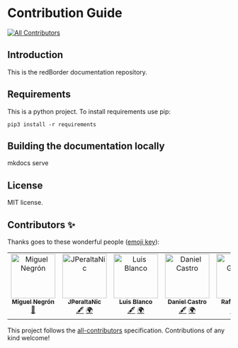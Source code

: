 # Contribution Guide
<!-- ALL-CONTRIBUTORS-BADGE:START - Do not remove or modify this section -->
[![All Contributors](https://img.shields.io/badge/all_contributors-7-orange.svg?style=flat-square)](#contributors-)
<!-- ALL-CONTRIBUTORS-BADGE:END -->

## Introduction

This is the redBorder documentation repository.

## Requirements

This is a python project. To install requirements use pip:

`pip3 install -r requirements`

## Building the documentation locally

mkdocs serve

## License

MIT license.

## Contributors ✨

Thanks goes to these wonderful people ([emoji key](https://allcontributors.org/docs/en/emoji-key)):

<!-- ALL-CONTRIBUTORS-LIST:START - Do not remove or modify this section -->
<!-- prettier-ignore-start -->
<!-- markdownlint-disable -->
<table>
  <tbody>
    <tr>
      <td align="center" valign="top" width="14.28%"><a href="https://github.com/manegron"><img src="https://avatars.githubusercontent.com/u/45871721?v=4?s=100" width="100px;" alt="Miguel Negrón"/><br /><sub><b>Miguel Negrón</b></sub></a><br /><a href="#maintenance-manegron" title="Maintenance">🚧</a></td>
      <td align="center" valign="top" width="14.28%"><a href="https://github.com/JPeraltaNic"><img src="https://avatars.githubusercontent.com/u/127955272?v=4?s=100" width="100px;" alt="JPeraltaNic"/><br /><sub><b>JPeraltaNic</b></sub></a><br /><a href="#content-JPeraltaNic" title="Content">🖋</a> <a href="#translation-JPeraltaNic" title="Translation">🌍</a></td>
      <td align="center" valign="top" width="14.28%"><a href="https://github.com/ljblancoredborder"><img src="https://avatars.githubusercontent.com/u/108473576?v=4?s=100" width="100px;" alt="Luis Blanco"/><br /><sub><b>Luis Blanco</b></sub></a><br /><a href="#content-ljblancoredborder" title="Content">🖋</a> <a href="#translation-ljblancoredborder" title="Translation">🌍</a></td>
      <td align="center" valign="top" width="14.28%"><a href="https://github.com/dcastro-redBorder"><img src="https://avatars.githubusercontent.com/u/163022833?v=4?s=100" width="100px;" alt="Daniel Castro"/><br /><sub><b>Daniel Castro</b></sub></a><br /><a href="#content-dcastro-redBorder" title="Content">🖋</a> <a href="#translation-dcastro-redBorder" title="Translation">🌍</a></td>
      <td align="center" valign="top" width="14.28%"><a href="https://rafagomezguillen.github.io/portfolio/"><img src="https://avatars.githubusercontent.com/u/171669035?v=4?s=100" width="100px;" alt="Rafa Gómez"/><br /><sub><b>Rafa Gómez</b></sub></a><br /><a href="#content-rgomezborder" title="Content">🖋</a> <a href="#translation-rgomezborder" title="Translation">🌍</a></td>
      <td align="center" valign="top" width="14.28%"><a href="https://github.com/pperezredborder"><img src="https://avatars.githubusercontent.com/u/172259536?v=4?s=100" width="100px;" alt="Pablo Pérez"/><br /><sub><b>Pablo Pérez</b></sub></a><br /><a href="#content-pperezredborder" title="Content">🖋</a> <a href="#translation-pperezredborder" title="Translation">🌍</a></td>
      <td align="center" valign="top" width="14.28%"><a href="https://github.com/ViMesTor"><img src="https://avatars.githubusercontent.com/u/93142944?v=4?s=100" width="100px;" alt="Vimesa"/><br /><sub><b>Vimesa</b></sub></a><br /><a href="#content-ViMesTor" title="Content">🖋</a> <a href="#translation-ViMesTor" title="Translation">🌍</a></td>
      <td align="center" valign="top" width="14.28%"><a href="https://github.com/jsotofernandez"><img src="https://avatars.githubusercontent.com/u/127120525?v=4?s=100" width="100px;" alt="Juan Soto"/><br /><sub><b>Juan Soto</b></sub></a><br /><a href="#content-jsotofernandez" title="Content">🖋</a> <a href="#translation-jsotofernandez" title="Translation">🌍</a></td>
    </tr>
  </tbody>
</table>

<!-- markdownlint-restore -->
<!-- prettier-ignore-end -->

<!-- ALL-CONTRIBUTORS-LIST:END -->

This project follows the [all-contributors](https://github.com/all-contributors/all-contributors) specification. Contributions of any kind welcome!
